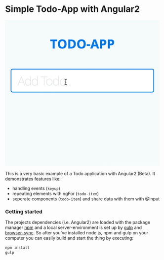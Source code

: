 # Simple Todo-App with Angular2
![alt text](./Todo-App.gif "Todo-App in Action")


This is a very basic example of a Todo application with Angular2 (Beta). It demonstrates features like:

- handling events (`keyup`)
- repeating elements with ngFor (`todo-item`)
- seperate components (`todo-item`) and share data with them with @Input

### Getting started
The projects dependencies (i.e. Angular2) are loaded with the package manager [npm](https://www.npmjs.com) and a local server-environment is set up by [gulp](http://gulpjs.com) and [browser-sync](http://browsersync.io). So after you've installed node.js, npm and gulp on your computer you can easily build and start the thing by executing:

```
npm install
gulp
```
